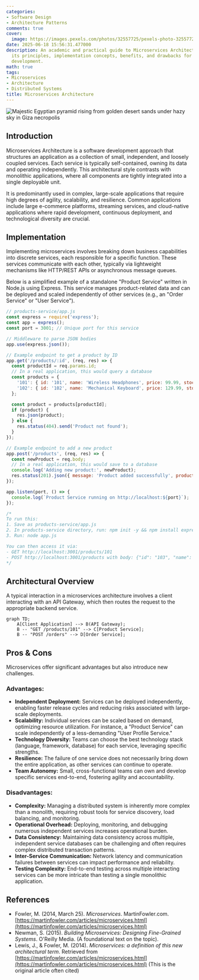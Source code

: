 ```yaml
---
categories:
- Software Design
- Architecture Patterns
comments: true
cover:
  image: https://images.pexels.com/photos/32557725/pexels-photo-32557725.jpeg?auto=compress&cs=tinysrgb&h=650&w=940
date: 2025-06-18 15:56:31.477000
description: An academic and practical guide to Microservices Architecture, defining
  its principles, implementation concepts, benefits, and drawbacks for modern software
  development.
math: true
tags:
- Microservices
- Architecture
- Distributed Systems
title: Microservices Architecture
---
```


![Majestic Egyptian pyramid rising from golden desert sands under hazy sky in Giza necropolis](https://images.pexels.com/photos/32557725/pexels-photo-32557725.jpeg?auto=compress&cs=tinysrgb&h=650&w=940 "Majestic Egyptian pyramid rising from golden desert sands under hazy sky in Giza necropolis")


## Introduction

Microservices Architecture is a software development approach that structures an application as a collection of small, independent, and loosely coupled services. Each service is typically self-contained, owning its data and operating independently. This architectural style contrasts with monolithic applications, where all components are tightly integrated into a single deployable unit.

It is predominantly used in complex, large-scale applications that require high degrees of agility, scalability, and resilience. Common applications include large e-commerce platforms, streaming services, and cloud-native applications where rapid development, continuous deployment, and technological diversity are crucial.

## Implementation

Implementing microservices involves breaking down business capabilities into discrete services, each responsible for a specific function. These services communicate with each other, typically via lightweight mechanisms like HTTP/REST APIs or asynchronous message queues.

Below is a simplified example of a standalone "Product Service" written in Node.js using Express. This service manages product-related data and can be deployed and scaled independently of other services (e.g., an "Order Service" or "User Service").

```javascript
// products-service/app.js
const express = require('express');
const app = express();
const port = 3001; // Unique port for this service

// Middleware to parse JSON bodies
app.use(express.json());

// Example endpoint to get a product by ID
app.get('/products/:id', (req, res) => {
  const productId = req.params.id;
  // In a real application, this would query a database
  const products = {
    '101': { id: '101', name: 'Wireless Headphones', price: 99.99, stock: 50 },
    '102': { id: '102', name: 'Mechanical Keyboard', price: 129.99, stock: 30 }
  };

  const product = products[productId];
  if (product) {
    res.json(product);
  } else {
    res.status(404).send('Product not found');
  }
});

// Example endpoint to add a new product
app.post('/products', (req, res) => {
  const newProduct = req.body;
  // In a real application, this would save to a database
  console.log('Adding new product:', newProduct);
  res.status(201).json({ message: 'Product added successfully', product: newProduct });
});

app.listen(port, () => {
  console.log(`Product Service running on http://localhost:${port}`);
});

/*
To run this:
1. Save as products-service/app.js
2. In products-service directory, run: npm init -y && npm install express
3. Run: node app.js

You can then access it via:
- GET http://localhost:3001/products/101
- POST http://localhost:3001/products with body: {"id": "103", "name": "USB-C Hub", "price": 49.99, "stock": 100}
*/
```

## Architectural Overview

A typical interaction in a microservices architecture involves a client interacting with an API Gateway, which then routes the request to the appropriate backend service.

```mermaid
graph TD;
    A[Client Application] --> B(API Gateway);
    B -- "GET /products/101" --> C[Product Service];
    B -- "POST /orders" --> D[Order Service];
```

## Pros & Cons

Microservices offer significant advantages but also introduce new challenges.

### Advantages:

*   **Independent Deployment:** Services can be deployed independently, enabling faster release cycles and reducing risks associated with large-scale deployments.
*   **Scalability:** Individual services can be scaled based on demand, optimizing resource utilization. For instance, a "Product Service" can scale independently of a less-demanding "User Profile Service."
*   **Technology Diversity:** Teams can choose the best technology stack (language, framework, database) for each service, leveraging specific strengths.
*   **Resilience:** The failure of one service does not necessarily bring down the entire application, as other services can continue to operate.
*   **Team Autonomy:** Small, cross-functional teams can own and develop specific services end-to-end, fostering agility and accountability.

### Disadvantages:

*   **Complexity:** Managing a distributed system is inherently more complex than a monolith, requiring robust tools for service discovery, load balancing, and monitoring.
*   **Operational Overhead:** Deploying, monitoring, and debugging numerous independent services increases operational burden.
*   **Data Consistency:** Maintaining data consistency across multiple, independent service databases can be challenging and often requires complex distributed transaction patterns.
*   **Inter-Service Communication:** Network latency and communication failures between services can impact performance and reliability.
*   **Testing Complexity:** End-to-end testing across multiple interacting services can be more intricate than testing a single monolithic application.

## References

*   Fowler, M. (2014, March 25). *Microservices*. MartinFowler.com. [https://martinfowler.com/articles/microservices.html](https://martinfowler.com/articles/microservices.html)
*   Newman, S. (2015). *Building Microservices: Designing Fine-Grained Systems*. O'Reilly Media. (A foundational text on the topic).
*   Lewis, J., & Fowler, M. (2014). *Microservices: a definition of this new architectural term*. Retrieved from [https://martinfowler.com/articles/microservices.html](https://martinfowler.com/articles/microservices.html) (This is the original article often cited)